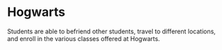 # Hogwarts

Students are able to befriend other students, travel to different locations, and enroll in the various classes offered at Hogwarts.
